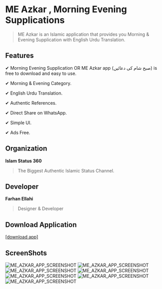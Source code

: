 # ME Azkar , Morning Evening Supplications

> ME Azkar is an Islamic application that provides you Morning & Evening Supplication with English Urdu Translation.

## Features

✔ Morning Evening Supplication OR ME Azkar app (صبح شام کی دعائیں) is free to download and easy to use.

✔ Morning & Evening Category.

✔ English Urdu Translation.

✔ Authentic References.

✔ Direct Share on WhatsApp.

✔ Simple UI.

✔ Ads Free.

## Organization
**Islam Status 360**
> The Biggest Authentic Islamic Status Channel.

## Developer
**Farhan Ellahi**
> Designer & Developer

## Download Application
[[download app]](https://play.google.com/store/apps/details?id=com.is360.me_azkar)

## ScreenShots

![ME_AZKAR_APP_SCREENSHOT](app_assets_for_playstore/screenshots/screenshot_0.png)
![ME_AZKAR_APP_SCREENSHOT](app_assets_for_playstore/screenshots/screenshot_1.png)
![ME_AZKAR_APP_SCREENSHOT](app_assets_for_playstore/screenshots/screenshot_2.png)
![ME_AZKAR_APP_SCREENSHOT](app_assets_for_playstore/screenshots/screenshot_3.png)
![ME_AZKAR_APP_SCREENSHOT](app_assets_for_playstore/screenshots/screenshot_4.png)
![ME_AZKAR_APP_SCREENSHOT](app_assets_for_playstore/screenshots/screenshot_5.png)
![ME_AZKAR_APP_SCREENSHOT](app_assets_for_playstore/screenshots/screenshot_5.png)
